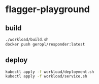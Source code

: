 # flagger-playground

## build
```bash
./workload/build.sh
docker push geropl/responder:latest
```

## deploy
```bash
kubectl apply -f workload/deployment.sh
kubectl apply -f workload/service.sh
```